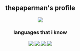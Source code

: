 <h2 align="center">thepaperman's profile</h2>

<p align="center">
  <img src="https://discord.c99.nl/widget/theme-4/629047171844407296.png">
</p>

<h3 align="center">languages that i know</h3>

<p align="center">
  <a href="https://github.com/thepaperman">
    <img align="center" src="https://img.shields.io/badge/python-000000?style=for-the-badge&logo=python&logoColor=white"/>
  </a>
  <a href="https://github.com/thepaperman">
    <img align="center" src="https://img.shields.io/badge/html-000000?style=for-the-badge&logo=html5&logoColor=white"/>
  </a>
  <a href="https://github.com/thepaperman">
    <img align="center" src="https://img.shields.io/badge/css-000000?style=for-the-badge&logo=css3&logoColor=white"/>
  </a>
  <a href="https://github.com/thepaperman">
    <img align="center" src="https://img.shields.io/badge/c-000000?style=for-the-badge&logo=c&logoColor=white"/>
  </a>
</p>

